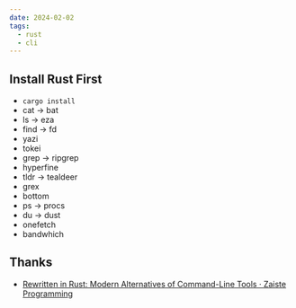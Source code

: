```yaml
---
date: 2024-02-02
tags:
  - rust
  - cli
---
```


## Install Rust First

- `cargo install`
- cat -> bat
- ls -> eza
- find -> fd
- yazi
- tokei
- grep -> ripgrep
- hyperfine
- tldr -> tealdeer
- grex
- bottom
- ps -> procs
- du -> dust
- onefetch
- bandwhich

## Thanks

- [Rewritten in Rust: Modern Alternatives of Command-Line Tools · Zaiste Programming](https://zaiste.net/posts/shell-commands-rust/)